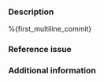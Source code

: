 <!-- 
Thanks for contributing a merge request!

We recommend that first-time contributors read our [contribution guidelines](https://eigen.tuxfamily.org/index.php?title=Contributing_to_Eigen).

Before submitting the MR, please complete the following checks:
- Create one PR per feature or bugfix,
- Run the test suite to verify your changes.
  See our [test guidelines](https://eigen.tuxfamily.org/index.php?title=Tests).
- Add tests to cover the bug addressed or any new feature.
- Document new features.  If it is a substantial change, add it to the [Changelog](https://gitlab.com/libeigen/eigen/-/blob/master/CHANGELOG.md).
- Leave the following box checked when submitting: `Allow commits from members who can merge to the target branch`.
  This allows us to rebase and merge your change.

Note that we are a team of volunteers; we appreciate your patience during the review process.
-->

### Description
<!--Please explain your changes.-->

%{first_multiline_commit}

### Reference issue
<!--
You can link to a specific issue using the gitlab syntax #<issue number>. 
If the MR fixes an issue, write "Fixes #<issue number>" to have the issue automatically closed on merge.
-->

### Additional information
<!--Any additional information you think is important.-->
